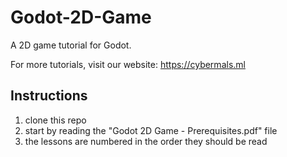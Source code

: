 # Godot-2D-Game
A 2D game tutorial for Godot.

For more tutorials, visit our website: https://cybermals.ml


## Instructions
1. clone this repo
2. start by reading the "Godot 2D Game - Prerequisites.pdf" file
3. the lessons are numbered in the order they should be read